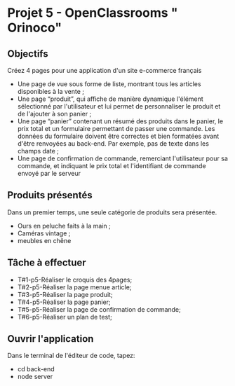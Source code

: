# Projet 5 - OpenClassrooms " Orinoco" 

<h2>Objectifs</h2>

<p>Créez 4 pages pour une application d'un site e-commerce français<p>
  
 <ul>
   <li>Une page de vue sous forme de liste, montrant tous les articles disponibles
à la vente ;
</li>
   <li>Une page “produit”, qui affiche de manière dynamique l'élément
sélectionné par l'utilisateur et lui permet de personnaliser le produit et de
l'ajouter à son panier ;
</li>
   <li>Une page “panier” contenant un résumé des produits dans le panier, le prix
total et un formulaire permettant de passer une commande. Les données
du formulaire doivent être correctes et bien formatées avant d'être
renvoyées au back-end. Par exemple, pas de texte dans les champs date ;</li>
   <li>Une page de confirmation de commande, remerciant l'utilisateur pour sa
commande, et indiquant le prix total et l'identifiant de commande envoyé
par le serveur</li>
</ul>

<h2>Produits présentés</h2>

<p>Dans un premier temps, une seule catégorie de produits sera présentée.
</p>
<ul>
   <li>Ours en peluche faits à la main ;
</li>
   <li>Caméras vintage ;
</li>
   <li>meubles en chêne</li>
</ul>

<h2>Tâche à effectuer</h2>
<ul>
  <li>T#1-p5-Réaliser le croquis des 4pages;</li>
  <li>T#2-p5-Réaliser la page menue article;</li>
  <li>T#3-p5-Réaliser la page produit;</li>
  <li>T#4-p5-Réaliser la page panier;</li>
  <li>T#5-p5-Réaliser la page de confirmation de commande;</li>
  <li>T#6-p5-Réaliser un plan de test;</li>
</ul>

<h2>Ouvrir l'application</h2>
<p>Dans le terminal de l'éditeur de code, tapez:</p>
<ul>
<li>cd back-end</li>
<li>node server</li>
</ul>
